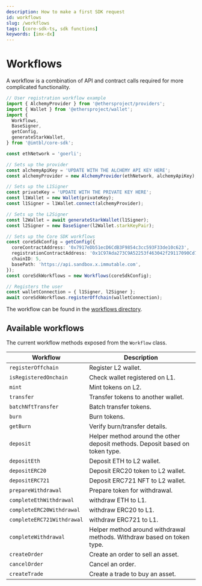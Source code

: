 ```yaml
---
description: How to make a first SDK request
id: workflows
slug: /workflows
tags: [core-sdk-ts, sdk functions]
keywords: [imx-dx]
---
```


# Workflows

A workflow is a combination of API and contract calls required for more complicated functionality.

```ts
// User registration workflow example
import { AlchemyProvider } from '@ethersproject/providers';
import { Wallet } from '@ethersproject/wallet';
import {
  Workflows,
  BaseSigner,
  getConfig,
  generateStarkWallet,
} from '@imtbl/core-sdk';

const ethNetwork = 'goerli';

// Sets up the provider
const alchemyApiKey = 'UPDATE WITH THE ALCHEMY API KEY HERE';
const alchemyProvider = new AlchemyProvider(ethNetwork, alchemyApiKey);

// Sets up the L1Signer
const privateKey = 'UPDATE WITH THE PRIVATE KEY HERE';
const l1Wallet = new Wallet(privateKey);
const l1Signer = l1Wallet.connect(alchemyProvider);

// Sets up the L2Signer
const l2Wallet = await generateStarkWallet(l1Signer);
const l2Signer = new BaseSigner(l2Wallet.starkKeyPair);

// Sets up the Core SDK workflows
const coreSdkConfig = getConfig({
  coreContractAddress: '0x7917eDb51ecD6CdB3F9854c3cc593F33de10c623',
  registrationContractAddress: '0x1C97Ada273C9A52253f463042f29117090Cd7D83',
  chainID: 5,
  basePath: 'https://api.sandbox.x.immutable.com',
});
const coreSdkWorkflows = new Workflows(coreSdkConfig);

// Registers the user
const walletConnection = { l1Signer, l2Signer };
await coreSdkWorkflows.registerOffchain(walletConnection);
```

The workflow can be found in the [workflows directory](https://github.com/immutable/imx-core-sdk/tree/0.7.0/src/workflows/).

## Available workflows

The current workflow methods exposed from the `Workflow` class.

| Workflow                   | Description                                                                  |
| -------------------------- | ---------------------------------------------------------------------------- |
| `registerOffchain`         | Register L2 wallet.                                                          |
| `isRegisteredOnchain`      | Check wallet registered on L1.                                               |
| `mint`                     | Mint tokens on L2.                                                           |
| `transfer`                 | Transfer tokens to another wallet.                                           |
| `batchNftTransfer`         | Batch transfer tokens.                                                       |
| `burn`                     | Burn tokens.                                                                 |
| `getBurn`                  | Verify burn/transfer details.                                                |
| `deposit`                  | Helper method around the other deposit methods. Deposit based on token type. |
| `depositEth`               | Deposit ETH to L2 wallet.                                                    |
| `depositERC20`             | Deposit ERC20 token to L2 wallet.                                            |
| `depositERC721`            | Deposit ERC721 NFT to L2 wallet.                                             |
| `prepareWithdrawal`        | Prepare token for withdrawal.                                                |
| `completeEthWithdrawal`    | withdraw ETH to L1.                                                          |
| `completeERC20Withdrawal`  | withdraw ERC20 to L1.                                                        |
| `completeERC721Withdrawal` | withdraw ERC721 to L1.                                                       |
| `completeWithdrawal`       | Helper method around withdrawal methods. Withdraw based on token type.       |
| `createOrder`              | Create an order to sell an asset.                                            |
| `cancelOrder`              | Cancel an order.                                                             |
| `createTrade`              | Create a trade to buy an asset.                                              |
